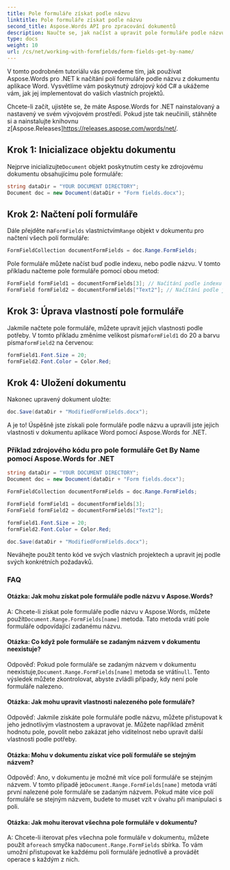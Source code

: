 ```yaml
---
title: Pole formuláře získat podle názvu
linktitle: Pole formuláře získat podle názvu
second_title: Aspose.Words API pro zpracování dokumentů
description: Naučte se, jak načíst a upravit pole formuláře podle názvu v dokumentech aplikace Word pomocí Aspose.Words for .NET.
type: docs
weight: 10
url: /cs/net/working-with-formfields/form-fields-get-by-name/
---
```


V tomto podrobném tutoriálu vás provedeme tím, jak používat Aspose.Words pro .NET k načítání polí formuláře podle názvu z dokumentu aplikace Word. Vysvětlíme vám poskytnutý zdrojový kód C# a ukážeme vám, jak jej implementovat do vašich vlastních projektů.

 Chcete-li začít, ujistěte se, že máte Aspose.Words for .NET nainstalovaný a nastavený ve svém vývojovém prostředí. Pokud jste tak neučinili, stáhněte si a nainstalujte knihovnu z[Aspose.Releases]https://releases.aspose.com/words/net/.

## Krok 1: Inicializace objektu dokumentu

 Nejprve inicializujte`Document` objekt poskytnutím cesty ke zdrojovému dokumentu obsahujícímu pole formuláře:

```csharp
string dataDir = "YOUR DOCUMENT DIRECTORY";        
Document doc = new Document(dataDir + "Form fields.docx");
```

## Krok 2: Načtení polí formuláře

 Dále přejděte na`FormFields` vlastnictvím`Range` objekt v dokumentu pro načtení všech polí formuláře:

```csharp
FormFieldCollection documentFormFields = doc.Range.FormFields;
```

Pole formuláře můžete načíst buď podle indexu, nebo podle názvu. V tomto příkladu načteme pole formuláře pomocí obou metod:

```csharp
FormField formField1 = documentFormFields[3]; // Načítání podle indexu
FormField formField2 = documentFormFields["Text2"]; // Načítání podle jména
```

## Krok 3: Úprava vlastností pole formuláře

Jakmile načtete pole formuláře, můžete upravit jejich vlastnosti podle potřeby. V tomto příkladu změníme velikost písma`formField1` do 20 a barvu písma`formField2` na červenou:

```csharp
formField1.Font.Size = 20;
formField2.Font.Color = Color.Red;
```

## Krok 4: Uložení dokumentu

Nakonec upravený dokument uložte:

```csharp
doc.Save(dataDir + "ModifiedFormFields.docx");
```

A je to! Úspěšně jste získali pole formuláře podle názvu a upravili jste jejich vlastnosti v dokumentu aplikace Word pomocí Aspose.Words for .NET.

### Příklad zdrojového kódu pro pole formuláře Get By Name pomocí Aspose.Words for .NET

```csharp
string dataDir = "YOUR DOCUMENT DIRECTORY";        
Document doc = new Document(dataDir + "Form fields.docx");

FormFieldCollection documentFormFields = doc.Range.FormFields;

FormField formField1 = documentFormFields[3];
FormField formField2 = documentFormFields["Text2"];

formField1.Font.Size = 20;
formField2.Font.Color = Color.Red;

doc.Save(dataDir + "ModifiedFormFields.docx");
```

Neváhejte použít tento kód ve svých vlastních projektech a upravit jej podle svých konkrétních požadavků.

### FAQ

#### Otázka: Jak mohu získat pole formuláře podle názvu v Aspose.Words?

 A: Chcete-li získat pole formuláře podle názvu v Aspose.Words, můžete použít`Document.Range.FormFields[name]` metoda. Tato metoda vrátí pole formuláře odpovídající zadanému názvu.

#### Otázka: Co když pole formuláře se zadaným názvem v dokumentu neexistuje?

 Odpověď: Pokud pole formuláře se zadaným názvem v dokumentu neexistuje,`Document.Range.FormFields[name]` metoda se vrátí`null`. Tento výsledek můžete zkontrolovat, abyste zvládli případy, kdy není pole formuláře nalezeno.

#### Otázka: Jak mohu upravit vlastnosti nalezeného pole formuláře?

Odpověď: Jakmile získáte pole formuláře podle názvu, můžete přistupovat k jeho jednotlivým vlastnostem a upravovat je. Můžete například změnit hodnotu pole, povolit nebo zakázat jeho viditelnost nebo upravit další vlastnosti podle potřeby.

#### Otázka: Mohu v dokumentu získat více polí formuláře se stejným názvem?

 Odpověď: Ano, v dokumentu je možné mít více polí formuláře se stejným názvem. V tomto případě je`Document.Range.FormFields[name]` metoda vrátí první nalezené pole formuláře se zadaným názvem. Pokud máte více polí formuláře se stejným názvem, budete to muset vzít v úvahu při manipulaci s poli.

#### Otázka: Jak mohu iterovat všechna pole formuláře v dokumentu?

 A: Chcete-li iterovat přes všechna pole formuláře v dokumentu, můžete použít a`foreach` smyčka na`Document.Range.FormFields` sbírka. To vám umožní přistupovat ke každému poli formuláře jednotlivě a provádět operace s každým z nich.
